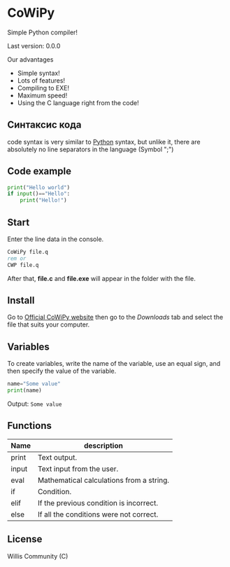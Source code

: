 # CoWiPy
Simple Python compiler!

Last version: 0.0.0

Our advantages
- Simple syntax!
- Lots of features!
- Compiling to EXE!
- Maximum speed!
- Using the C language right from the code!

## __Синтаксис кода__

code syntax is very similar to [Python](https://www.python.org/) syntax, but unlike it, there are absolutely no line separators in the language (Symbol ";")

## __Code example__

```py
print("Hello world")
if input()=="Hello":
    print("Hello!")
```

## __Start__
Enter the line data in the console.
```bat
CoWiPy file.q
rem or
CWP file.q
```
After that, **file.c** and **file.exe** will appear in the folder with the file.

## __Install__
Go to [Official CoWiPy website](url) then go to the _Downloads_ tab and select the file that suits your computer.


## __Variables__
To create variables, write the name of the variable, use an equal sign, and then specify the value of the variable.
```python
name="Some value"
print(name)
```
Output: ``Some value``

## __Functions__

Name | description
--- | ---
print | Text output.
input | Text input from the user.
eval | Mathematical calculations from a string.
if | Condition.
elif | If the previous condition is incorrect.
else | If all the conditions were not correct.


## License

Willis Community (C)
